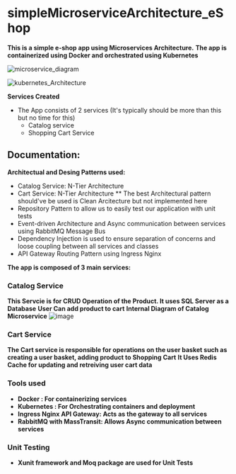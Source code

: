 # simpleMicroserviceArchitecture_eShop

**This is a simple e-shop app using Microservices Architecture.**
**The app is containerized using Docker and orchestrated using Kubernetes**


![microservice_diagram](https://user-images.githubusercontent.com/20687611/187051742-2dfb0ee6-f38a-43ff-8abd-91ce8817bd9e.png)

![kubernetes_Architecture](https://user-images.githubusercontent.com/20687611/187067321-ffcec593-b122-4071-a3c5-cf50b74015a8.png)

**Services Created**
- The App consists of 2 services (It's typically should be more than this but no time for this)
    - Catalog service 
    - Shopping Cart Service

## Documentation:
**Architectual and Desing Patterns used:**
- Catalog Service: N-Tier Architecture
- Cart Service: N-Tier Architecture
** The best Architectural pattern should've be used is Clean Arcitecture but not implemented here
- Repository Pattern to allow us to easily test our application with unit tests
- Event-driven Architecture and Async communication between services using RabbitMQ Message Bus
- Dependency Injection is used to ensure separation of concerns and loose coupling between all services and classes
- API Gateway Routing Pattern using Ingress Nginx

**The app is composed of 3 main services:**

### Catalog Service

**This Servcie is for CRUD Operation of the Product. It uses SQL Server as a Database**
**User Can add product to cart**
**Internal Diagram of Catalog Microservice**
![image](https://user-images.githubusercontent.com/20687611/187052091-085be62d-3710-447f-9d13-6826df0f280e.png)

### Cart Service

**The Cart service is responsible for operations on the user basket such as creating a user basket, adding product to Shopping Cart**
**It Uses Redis Cache for updating and retreiving user cart data**

### Tools used
- **Docker : For containerizing services**
- **Kubernetes : For Orchestrating containers and deployment**
- **Ingress Nginx API Gateway: Acts as the gateway to all services**
- **RabbitMQ with MassTransit: Allows Async communication between services**

### Unit Testing
- **Xunit framework and Moq package are used for Unit Tests**
